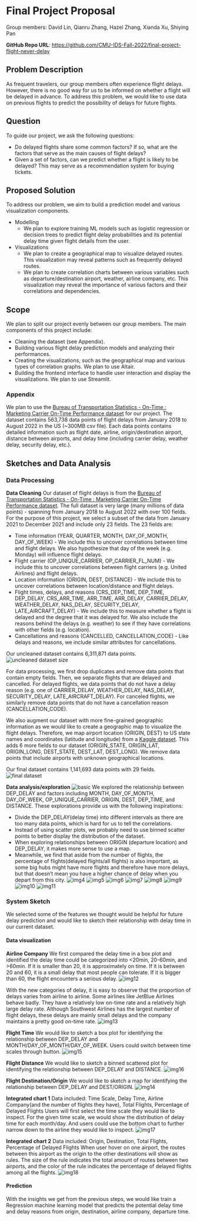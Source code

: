 # Final Project Proposal

Group members: David Lin, Qianru Zhang, Hazel Zhang, Xianda Xu, Shiying Pan

**GitHub Repo URL**: https://github.com/CMU-IDS-Fall-2022/final-project-flight-never-delay

## Problem Description
As frequent travelers, our group members often experience flight delays. However, there is no good way for us to be informed on whether a flight will be delayed in advance. To address this problem, we would like to use data on previous flights to predict the possibility of delays for future flights.

## Question
To guide our project, we ask the following questions:
* Do delayed flights share some common factors? If so, what are the factors that serve as the main causes of flight delays?
* Given a set of factors, can we predict whether a flight is likely to be delayed? This may serve as a recommendation system for buying tickets.

## Proposed Solution
To address our problem, we aim to build a prediction model and various visualization components.
* Modelling
	* We plan to explore training ML models such as logistic regression or decision trees to predict flight delay probabilities and its potential delay time given flight details from the user.
* Visualizations
	* We plan to create a geographical map to visualize delayed routes. This visualization may reveal patterns such as frequently delayed routes.
	* We plan to create correlation charts between various variables such as departure/destination airport, weather, airline company, etc. This visualization may reveal the importance of various factors and their correlations and dependencies.

## Scope
We plan to split our project evenly between our group members. The main components of this project include:
* Cleaning the dataset (see Appendix).
* Building various flight delay prediction models and analyzing their performances.
* Creating the visualizations, such as the geographical map and various types of correlation graphs. We plan to use Altair.
* Building the frontend interface to handle user interaction and display the visualizations. We plan to use Streamlit.

### Appendix
We plan to use the [Bureau of Transportation Statistics - On-Time : Marketing Carrier On-Time Performance dataset](https://www.transtats.bts.gov/DL_SelectFields.aspx?gnoyr_VQ=FGK&QO_fu146_anzr=b0-gvzr) for our project. The dataset contains 563,738 data points of flight delays from January 2018 to August 2022 in the US (~300MB csv file). Each data points contains detailed information such as flight date, airline, origin/destination airport, distance between airports, and delay time (including carrier delay, weather delay, security delay, etc.).



## Sketches and Data Analysis
### Data Processing

**Data Cleaning**
Our dataset of flight delays is from the [Bureau of Transportation Statistics - On-Time : Marketing Carrier On-Time Performance dataset](https://www.transtats.bts.gov/DL_SelectFields.aspx?gnoyr_VQ=FGK&QO_fu146_anzr=b0-gvzr). The full dataset is very large (many millions of data points) - spanning from January 2018 to August 2022 with over 100 fields. For the purpose of this project, we select a subset of the data from January 2021 to December 2021 and include only 23 fields. The 23 fields are:
* Time information (YEAR, QUARTER, MONTH, DAY_OF_MONTH, DAY_OF_WEEK) - We include this to uncover correlations between time and flight delays. We also hypothesize that day of the week (e.g. Monday) will influence flight delays.
* Flight carrier (OP_UNIQUE_CARRIER, OP_CARRIER_FL_NUM) - We include this to uncover correlations between flight carriers (e.g. United Airlines) and flight delays.
* Location information (ORIGIN, DEST, DISTANCE) - We include this to uncover correlations between location/distance and flight delays.
* Flight times, delays, and reasons (CRS_DEP_TIME, DEP_TIME, DEP_DELAY, CRS_ARR_TIME, ARR_TIME, ARR_DELAY, CARRIER_DELAY, WEATHER_DELAY, NAS_DELAY, SECURITY_DELAY, LATE_AIRCRAFT_DELAY) - We include this to measure whether a flight is delayed and the degree that it was delayed for. We also include the reasons behind the delays (e.g. weather) to see if they have correlations with other fields (e.g. location).
* Cancellations and reasons (CANCELLED, CANCELLATION_CODE) - Like delays and reasons, we include similar attributes for cancellations.

Our uncleaned dataset contains 6,311,871 data points.
![uncleaned dataset size](image/img_1.png)

For data processing, we first drop duplicates and remove data points that contain empty fields. Then, we separate flights that are delayed and cancelled. For delayed flights, we data points that do not have a delay reason (e.g. one of CARRIER_DELAY, WEATHER_DELAY, NAS_DELAY, SECURITY_DELAY, LATE_AIRCRAFT_DELAY). For canceled flights, we similarly remove data points that do not have a cancellation reason (CANCELLATION_CODE).

We also augment our dataset with more fine-grained geographic information as we would like to create a geographic map to visualize the flight delays. Therefore, we map airport location (ORIGIN, DEST) to US state names and coordinates (latitude and longitude) from a [Kaggle dataset](https://www.kaggle.com/datasets/usdot/flight-delays?select=airports.csv). This adds 6 more fields to our dataset (ORIGIN_STATE, ORIGIN_LAT, ORIGIN_LONG, DEST_STATE, DEST_LAT, DEST_LONG). We remove data points that include airports with unknown geographical locations.

Our final dataset contains 1,141,693 data points with 29 fields.
![final dataset](image/img_2.png)



**Data analysis/exploration**
![basic](image/img_3.png)
We explored the relationship between DEP_DELAY and factors including MONTH, DAY_OF_MONTH, DAY_OF_WEEK, OP_UNIQUE_CARRIER, ORIGIN, DEST, DEP_TIME, and DISTANCE.
These explorations provide us with the following inspirations:
* Divide the DEP_DELAY(delay time) into different intervals as there are too many data points, which is hard for us to tell the correlations. 
* Instead of using scatter plots, we probably need to use binned scatter points to better display the distribution of the dataset.
* When exploring relationships between ORIGIN (departure location) and DEP_DELAY, it makes more sense to use a map.
* Meanwhile, we find that aside from the number of flights, the percentage of flights(delayed flights/all flights) is also important, as some big hubs might have more flights and therefore have more delays, but that doesn’t mean you have a higher chance of delay when you depart from this city.
![img4](image/img_4.png)
![img5](image/img_5.png)
![img6](image/img_6.png)
![img7](image/img_7.png)
![img8](image/img_8.png)
![img9](image/img_9.png)
![img10](image/img_10.png)
![img11](image/img_11.png)


### System Sketch
We selected some of the features we thought would be helpful for future delay prediction and would like to sketch their relationship with delay time in our current dataset.

#### Data visualization
**Airline Company**
We first compared the delay time in a box plot and identified the delay time could be categorized into <20min, 20-60min, and >60min. If it is smaller than 20, it is approximately on time. If it is between 20 and 60, it is a small delay that most people can tolerate. If it is bigger than 60, the flight encounters a serious delay.
![img12](image/img_12.png)

With the new categories of delay, it is easy to observe that the proportion of delays varies from airline to airline. Some airlines like JetBlue Airlines behave badly. They have a relatively low on-time rate and a relatively high large delay rate. Although Southwest Airlines has the largest number of flight delays, these delays are mainly small delays and the company maintains a pretty good on-time rate.
![img13](image/img_13.png)

**Flight Time**
We would like to sketch a box plot for identifying the relationship between DEP_DELAY and MONTH/DAY_OF_MONTH/DAY_OF_WEEK. Users could switch between time scales through button.
![img15](image/img_15.png)

**Flight Distance**
We would like to sketch a binned scattered plot for identifying the relationship between DEP_DELAY and DISTANCE. 
![img16](image/img_16.png)

**Flight Destination/Origin**
We would like to sketch a map for identifying the relationship between DEP_DELAY and DEST/ORIGIN.
![img14](image/img_14.png)

**Integrated chart 1**
Data included: Time Scale, Delay Time, Airline Company(and the number of flights they have), Total Flights, Percentage of Delayed Flights
Users will first select the time scale they would like to inspect. For the given time scale, we would show the distribution of delay time for each month/day. And users could use the bottom chart to further narrow down to the airline they would like to inspect.
![img17](image/img_17.jpg)

**Integrated chart 2**
Data included: Origin, Destination, Total Flights, Percentage of Delayed Flights
When user hover on one airport, the routes between this airport as the origin to the other destinations will show as rules. The size of the rule indicates the total amount of routes between two airports, and the color of the rule indicates the percentage of delayed flights among all the flights.
![img18](image/img_18.jpg)

#### Prediction
With the insights we get from the previous steps, we would like train a Regression machine learning model that predicts the potential delay time and delay reasons from origin, destination, airline company, departure time.